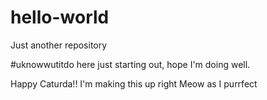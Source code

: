 # hello-world
Just another repository

#uknowwutitdo here just starting out, hope I'm doing well.  

Happy Caturda!! I'm making this up right Meow as I purrfect 
